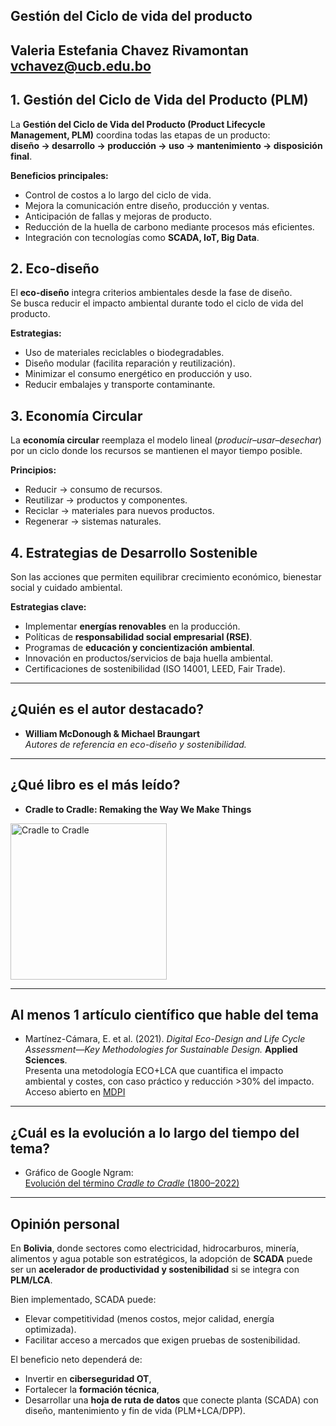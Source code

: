 ## Gestión del Ciclo de vida del producto


## Valeria Estefania Chavez Rivamontan <vchavez@ucb.edu.bo>


## 1. Gestión del Ciclo de Vida del Producto (PLM)
La **Gestión del Ciclo de Vida del Producto (Product Lifecycle Management, PLM)** coordina todas las etapas de un producto:  
**diseño → desarrollo → producción → uso → mantenimiento → disposición final**.  

**Beneficios principales:**
- Control de costos a lo largo del ciclo de vida.  
- Mejora la comunicación entre diseño, producción y ventas.  
- Anticipación de fallas y mejoras de producto.  
- Reducción de la huella de carbono mediante procesos más eficientes.  
- Integración con tecnologías como **SCADA, IoT, Big Data**.  

## 2. Eco-diseño
El **eco-diseño** integra criterios ambientales desde la fase de diseño.  
Se busca reducir el impacto ambiental durante todo el ciclo de vida del producto.  

**Estrategias:**
- Uso de materiales reciclables o biodegradables.  
- Diseño modular (facilita reparación y reutilización).  
- Minimizar el consumo energético en producción y uso.  
- Reducir embalajes y transporte contaminante.  

## 3. Economía Circular
La **economía circular** reemplaza el modelo lineal (*producir–usar–desechar*) por un ciclo donde los recursos se mantienen el mayor tiempo posible.  

**Principios:**
- Reducir → consumo de recursos.  
- Reutilizar → productos y componentes.  
- Reciclar → materiales para nuevos productos.  
- Regenerar → sistemas naturales.  

## 4. Estrategias de Desarrollo Sostenible
Son las acciones que permiten equilibrar crecimiento económico, bienestar social y cuidado ambiental.  

**Estrategias clave:**
- Implementar **energías renovables** en la producción.  
- Políticas de **responsabilidad social empresarial (RSE)**.  
- Programas de **educación y concientización ambiental**.  
- Innovación en productos/servicios de baja huella ambiental.  
- Certificaciones de sostenibilidad (ISO 14001, LEED, Fair Trade).  

---

## ¿Quién es el autor destacado?
- **William McDonough & Michael Braungart**  
  *Autores de referencia en eco-diseño y sostenibilidad.*

---


## ¿Qué libro es el más leído?
- **Cradle to Cradle: Remaking the Way We Make Things**  
<img width="250" alt="Cradle to Cradle" src="https://github.com/user-attachments/assets/e16a3581-313d-4084-9ce3-858d010eca57" />

---


## Al menos 1 artículo científico que hable del tema
- Martínez-Cámara, E. et al. (2021). *Digital Eco-Design and Life Cycle Assessment—Key Methodologies for Sustainable Design.* **Applied Sciences**.  
  Presenta una metodología ECO+LCA que cuantifica el impacto ambiental y costes, con caso práctico y reducción >30% del impacto.  
  Acceso abierto en [MDPI](https://www.mdpi.com/2076-3417/11/10/4607)

---

## ¿Cuál es la evolución a lo largo del tiempo del tema?
- Gráfico de Google Ngram:  
  [Evolución del término *Cradle to Cradle* (1800–2022)](https://books.google.com/ngrams/graph?content=cradle+to+cradle&year_start=1800&year_end=2022&corpus=en&smoothing=3&case_insensitive=false)

---

## Opinión personal
En **Bolivia**, donde sectores como electricidad, hidrocarburos, minería, alimentos y agua potable son estratégicos, la adopción de **SCADA** puede ser un **acelerador de productividad y sostenibilidad** si se integra con **PLM/LCA**.  


Bien implementado, SCADA puede:  
- Elevar competitividad (menos costos, mejor calidad, energía optimizada).  
- Facilitar acceso a mercados que exigen pruebas de sostenibilidad.  


El beneficio neto dependerá de:  
- Invertir en **ciberseguridad OT**,  
- Fortalecer la **formación técnica**,  
- Desarrollar una **hoja de ruta de datos** que conecte planta (SCADA) con diseño, mantenimiento y fin de vida (PLM+LCA/DPP).
